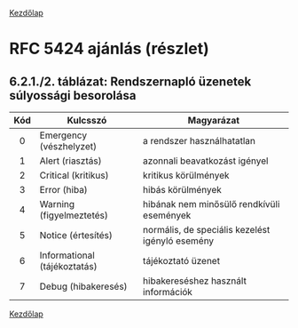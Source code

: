 [Kezdőlap](../README.md)

# RFC 5424 ajánlás (részlet)

## 6.2.1./2. táblázat: Rendszernapló üzenetek súlyossági besorolása

| Kód |   Kulcsszó                    | Magyarázat |
|:---:|-------------------------------|-----------------------------------|
| 0   |   Emergency (vészhelyzet)     | a rendszer használhatatlan        |
| 1   |   Alert (riasztás)            | azonnali beavatkozást igényel     |
| 2   |   Critical (kritikus)         | kritikus körülmények              |
| 3   |   Error (hiba)                | hibás körülmények                 |
| 4   |   Warning (figyelmeztetés)    | hibának nem minősülő rendkívüli események |
| 5   |   Notice (értesítés)          | normális, de speciális kezelést igényló esemény |
| 6   |   Informational (tájékoztatás)| tájékoztató üzenet                |
| 7   |   Debug (hibakeresés)         | hibakereséshez használt információk |

[Kezdőlap](../README.md)
